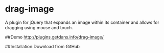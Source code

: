 # drag-image
A plugin for jQuery that expands an image within its container and allows for dragging using mouse and touch.

##Demo
http://plugins.getdans.info/drag-image/

##Installation
Download from GitHub
